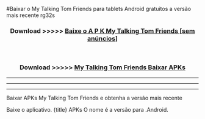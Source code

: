 #Baixar o My Talking Tom Friends   para tablets Android gratuitos a versão mais recente rg32s


<div align="center">
<h3>Download >>>>> <a href="https://pt-web.web.app/?pt= My Talking Tom Friends ">Baixe o A P K My Talking Tom Friends  [sem anúncios]</a></h3><br>

<h3>Download >>>>> <a href="https://pt-web.web.app/?pt= My Talking Tom Friends ">My Talking Tom Friends  Baixar APKs</a></h3>
</div>

----------------------------------------------------------

----------------------------------------------------------

----------------------------------------------------------

Baixar APKs My Talking Tom Friends  e obtenha a versão mais recente

Baixe o aplicativo. {title} APKs O nome é a versão para .Android.



